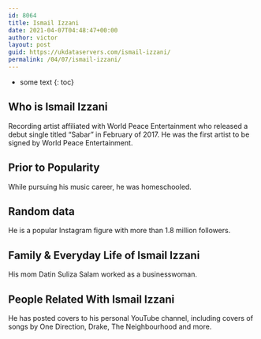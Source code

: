 ```yaml
---
id: 8064
title: Ismail Izzani
date: 2021-04-07T04:48:47+00:00
author: victor
layout: post
guid: https://ukdataservers.com/ismail-izzani/
permalink: /04/07/ismail-izzani/
---
```


* some text
{: toc}


## Who is Ismail Izzani



Recording artist affiliated with World Peace Entertainment who released a debut single titled &#8220;Sabar&#8221; in February of 2017. He was the first artist to be signed by World Peace Entertainment. 

                
                
                
## Prior to Popularity



While pursuing his music career, he was homeschooled. 

                
                
                
## Random data



He is a popular Instagram figure with more than 1.8 million followers. 

                
                
                
## Family & Everyday Life of Ismail Izzani



His mom Datin Suliza Salam worked as a businesswoman. 

                
                
                
## People Related With Ismail Izzani



He has posted covers to his personal YouTube channel, including covers of songs by One Direction, Drake, The Neighbourhood and more. 

                
              
            
          
          
          